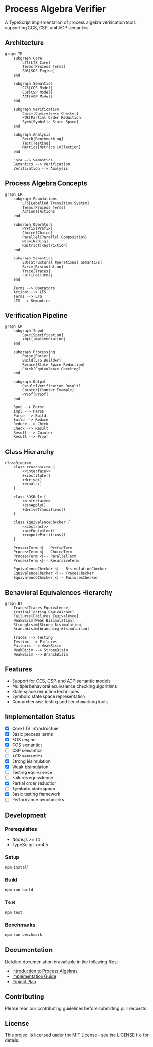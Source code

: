 # Process Algebra Verifier

A TypeScript implementation of process algebra verification tools supporting CCS, CSP, and ACP semantics.

## Architecture

```mermaid
graph TB
    subgraph Core
        LTS[LTS Core]
        Terms[Process Terms]
        SOS[SOS Engine]
    end

    subgraph Semantics
        CCS[CCS Model]
        CSP[CSP Model]
        ACP[ACP Model]
    end

    subgraph Verification
        Equiv[Equivalence Checker]
        POR[Partial Order Reduction]
        Symb[Symbolic State Space]
    end

    subgraph Analysis
        Bench[Benchmarking]
        Test[Testing]
        Metrics[Metrics Collection]
    end

    Core --> Semantics
    Semantics --> Verification
    Verification --> Analysis
```

## Process Algebra Concepts

```mermaid
graph LR
    subgraph Foundations
        LTS[Labelled Transition System]
        Terms[Process Terms]
        Actions[Actions]
    end

    subgraph Operators
        Prefix[Prefix]
        Choice[Choice]
        Parallel[Parallel Composition]
        Hide[Hiding]
        Restrict[Restriction]
    end

    subgraph Semantics
        SOS[Structural Operational Semantics]
        Bisim[Bisimulation]
        Trace[Traces]
        Fail[Failures]
    end

    Terms --> Operators
    Actions --> LTS
    Terms --> LTS
    LTS --> Semantics
```

## Verification Pipeline

```mermaid
graph LR
    subgraph Input
        Spec[Specification]
        Impl[Implementation]
    end

    subgraph Processing
        Parse[Parser]
        Build[LTS Builder]
        Reduce[State Space Reduction]
        Check[Equivalence Checking]
    end

    subgraph Output
        Result[Verification Result]
        Counter[Counter Example]
        Proof[Proof]
    end

    Spec --> Parse
    Impl --> Parse
    Parse --> Build
    Build --> Reduce
    Reduce --> Check
    Check --> Result
    Result --> Counter
    Result --> Proof
```

## Class Hierarchy

```mermaid
classDiagram
    class ProcessTerm {
        <<interface>>
        +substitute()
        +derive()
        +equals()
    }

    class SOSRule {
        <<interface>>
        +canApply()
        +deriveTransitions()
    }

    class EquivalenceChecker {
        <<abstract>>
        +areEquivalent()
        +computePartitions()
    }

    ProcessTerm <|-- PrefixTerm
    ProcessTerm <|-- ChoiceTerm
    ProcessTerm <|-- ParallelTerm
    ProcessTerm <|-- RecursiveTerm

    EquivalenceChecker <|-- BisimulationChecker
    EquivalenceChecker <|-- TracesChecker
    EquivalenceChecker <|-- FailuresChecker
```

## Behavioral Equivalences Hierarchy

```mermaid
graph BT
    Traces[Traces Equivalence]
    Testing[Testing Equivalence]
    Failures[Failures Equivalence]
    WeakBisim[Weak Bisimulation]
    StrongBisim[Strong Bisimulation]
    BranchBisim[Branching Bisimulation]

    Traces --> Testing
    Testing --> Failures
    Failures --> WeakBisim
    WeakBisim --> StrongBisim
    WeakBisim --> BranchBisim
```

## Features

- Support for CCS, CSP, and ACP semantic models
- Multiple behavioral equivalence checking algorithms
- State space reduction techniques
- Symbolic state space representation
- Comprehensive testing and benchmarking tools

## Implementation Status

- [x] Core LTS infrastructure
- [x] Basic process terms
- [x] SOS engine
- [x] CCS semantics
- [ ] CSP semantics
- [ ] ACP semantics
- [x] Strong bisimulation
- [x] Weak bisimulation
- [ ] Testing equivalence
- [ ] Failures equivalence
- [x] Partial order reduction
- [ ] Symbolic state space
- [x] Basic testing framework
- [ ] Performance benchmarks

## Development

### Prerequisites

- Node.js >= 14
- TypeScript >= 4.5

### Setup

```bash
npm install
```

### Build

```bash
npm run build
```

### Test

```bash
npm test
```

### Benchmarks

```bash
npm run benchmark
```

## Documentation

Detailed documentation is available in the following files:

- [Introduction to Process Algebras](../intro-to-pa.md)
- [Implementation Guide](../pas-implementation-guide.md)
- [Project Plan](../dafny-like-process-algebra-project-plan.md)

## Contributing

Please read our contributing guidelines before submitting pull requests.

## License

This project is licensed under the MIT License - see the LICENSE file for details.

